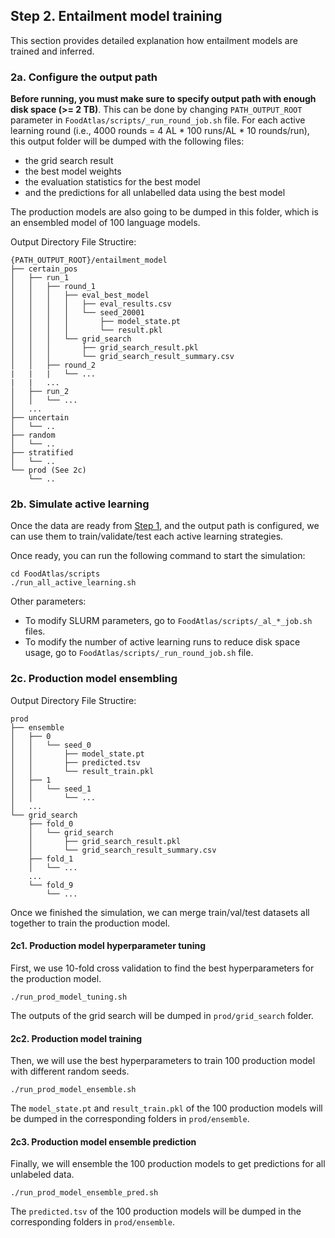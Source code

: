 ## Step 2. Entailment model training

This section provides detailed explanation how entailment models are trained and inferred.

### 2a. Configure the output path

**Before running, you must make sure to specify output path with enough disk space (>= 2 TB)**. This can be done by changing `PATH_OUTPUT_ROOT` parameter in `FoodAtlas/scripts/_run_round_job.sh` file. For each active learning round (i.e., 4000 rounds = 4 AL * 100 runs/AL * 10 rounds/run), this output folder will be dumped with the following files:
- the grid search result
- the best model weights
- the evaluation statistics for the best model
- and the predictions for all unlabelled data using the best model

The production models are also going to be dumped in this folder, which is an ensembled model of 100 language models.

Output Directory File Structire:
```
{PATH_OUTPUT_ROOT}/entailment_model
├── certain_pos
│   ├── run_1
│   │   ├── round_1
│   │   │   ├── eval_best_model
│   │   │   │   ├── eval_results.csv
│   │   │   │   └── seed_20001
│   │   │   │       ├── model_state.pt
│   │   │   │       └── result.pkl
│   │   │   └── grid_search
│   │   │       ├── grid_search_result.pkl
│   │   │       └── grid_search_result_summary.csv
│   │   ├── round_2
|   |   |   └── ...
|   |   ...
│   ├── run_2
│   │   └── ...
│   ...
├── uncertain
│   └── ..
├── random
│   └── ..
├── stratified
│   └── ..
└── prod (See 2c)
    └── ..
```

### 2b. Simulate active learning

Once the data are ready from [Step 1](../data_processing/README.md), and the output path is configured, we can use them to train/validate/test each active learning strategies.


Once ready, you can run the following command to start the simulation:

```console
cd FoodAtlas/scripts
./run_all_active_learning.sh
```

Other parameters:
- To modify SLURM parameters, go to `FoodAtlas/scripts/_al_*_job.sh` files.
- To modify the number of active learning runs to reduce disk space usage, go to `FoodAtlas/scripts/_run_round_job.sh` file.

### 2c. Production model ensembling

Output Directory File Structire:

```console
prod
├── ensemble
│   ├── 0
│   │   └── seed_0
│   │       ├── model_state.pt
│   │       ├── predicted.tsv
│   │       └── result_train.pkl
│   ├── 1
│   │   └── seed_1
│   │       └── ...
│   ...
└── grid_search
    ├── fold_0
    │   └── grid_search
    │       ├── grid_search_result.pkl
    │       └── grid_search_result_summary.csv
    ├── fold_1
    │   └── ...
    ...
    └── fold_9
        └── ...
```

Once we finished the simulation, we can merge train/val/test datasets all together to train the production model.

#### 2c1. Production model hyperparameter tuning

First, we use 10-fold cross validation to find the best hyperparameters for the production model.

```console
./run_prod_model_tuning.sh
```

The outputs of the grid search will be dumped in `prod/grid_search` folder.

#### 2c2. Production model training

Then, we will use the best hyperparameters to train 100 production model with different random seeds.

```console
./run_prod_model_ensemble.sh
```

The `model_state.pt` and `result_train.pkl` of the 100 production models will be dumped in the corresponding folders in `prod/ensemble`.

#### 2c3. Production model ensemble prediction

Finally, we will ensemble the 100 production models to get predictions for all unlabeled data.

```console
./run_prod_model_ensemble_pred.sh
```

The `predicted.tsv` of the 100 production models will be dumped in the corresponding folders in `prod/ensemble`.

